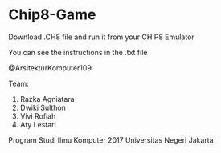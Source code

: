 # Chip8-Game

Download .CH8 file and run it from your CHIP8 Emulator

You can see the instructions in the .txt file

@ArsitekturKomputer109

Team:
1. Razka Agniatara
2. Dwiki Sulthon
3. Vivi Rofiah
4. Aty Lestari

Program Studi Ilmu Komputer 2017
Universitas Negeri Jakarta
